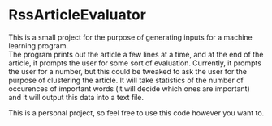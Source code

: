 # RssArticleEvaluator




This is a small project for the purpose of generating inputs for a machine learning program.  
The program prints out the article a few lines at a time, and at the end of the article, it 
prompts the user for some sort of evaluation.  Currently, it prompts the user for a number,
but this could be tweaked to ask the user for the purpose of clustering the article. 
  It will take statistics of the number of occurences of important words (it will decide which ones are important) and it will output this data into a text file. 


This is a personal project, so feel free to use this code however you want to.

